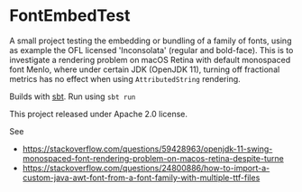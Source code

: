 # FontEmbedTest

A small project testing the embedding or bundling of a family of fonts, using as example
the OFL licensed 'Inconsolata' (regular and bold-face). This is to investigate a rendering
problem on macOS Retina with default monospaced font Menlo, where under certain JDK
(OpenJDK 11), turning off fractional metrics has no effect when using `AttributedString`
rendering.

Builds with [sbt](http://www.scala-sbt.org/). Run using `sbt run`

This project released under Apache 2.0 license.

See 

- https://stackoverflow.com/questions/59428963/openjdk-11-swing-monospaced-font-rendering-problem-on-macos-retina-despite-turne
- https://stackoverflow.com/questions/24800886/how-to-import-a-custom-java-awt-font-from-a-font-family-with-multiple-ttf-files
